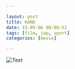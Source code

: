 ```yaml
---

layout: post
title: KANO
date: 15-09-06 00:08:52
tags: [film, jap, sport]
categories: [movie]

---
```


![Text]({{site.url}}/assets/blog_img/2015-09-05-kano/Kano.2014.720p.BluRay.x264-WiKi.mkv_20150905_234211.703.jpg) 